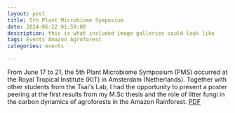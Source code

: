 ```yaml
---
layout: post
title: 5th Plant Microbiome Symposium
date: 2024-06-22 01:59:00
description: this is what included image galleries could look like
tags: Events Amazon Agroforest
categories: events

---
```


From June 17 to 21, the 5th Plant Microbiome Symposium (PMS) occurred at the Royal Tropical Institute (KIT) in Amsterdam (Netherlands). Together with other students from the Tsai's Lab,
I had the opportunity to present a poster peering at the first results from my M.Sc thesis and the role of litter fungi in the carbon dynamics of agroforests in the Amazon Rainforest.
[PDF](/assets/pdf/Abstracts_PMS.pdf)
